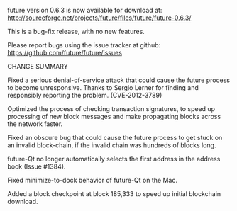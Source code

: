 future version 0.6.3 is now available for download at:
  http://sourceforge.net/projects/future/files/future/future-0.6.3/

This is a bug-fix release, with no new features.

Please report bugs using the issue tracker at github:
  https://github.com/future/future/issues

CHANGE SUMMARY

Fixed a serious denial-of-service attack that could cause the
future process to become unresponsive. Thanks to Sergio Lerner
for finding and responsibly reporting the problem. (CVE-2012-3789)

Optimized the process of checking transaction signatures, to
speed up processing of new block messages and make propagating
blocks across the network faster.

Fixed an obscure bug that could cause the future process to get
stuck on an invalid block-chain, if the invalid chain was
hundreds of blocks long.

future-Qt no longer automatically selects the first address
in the address book (Issue #1384).

Fixed minimize-to-dock behavior of future-Qt on the Mac.

Added a block checkpoint at block 185,333 to speed up initial
blockchain download.
